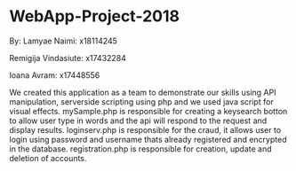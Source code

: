 # WebApp-Project-2018

By:
Lamyae Naimi:     x18114245

Remigija Vindasiute: x17432284

Ioana Avram: x17448556

We created this application as a team to demonstrate our skills using API manipulation, serverside scripting using php and we used java script for visual effects.
mySample.php is responsible for creating a keysearch botton to allow user type in words and the api will respond to the request and display results.
loginserv.php is responsible for the craud, it allows user to login using password and username thats already registered and encrypted in the database.
registration.php is responsible for creation, update and deletion of accounts.
